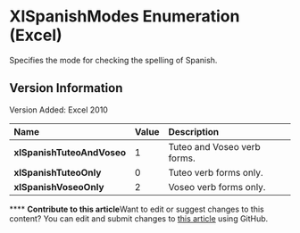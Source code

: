 
# XlSpanishModes Enumeration (Excel)

Specifies the mode for checking the spelling of Spanish.


## Version Information

Version Added: Excel 2010 



|**Name**|**Value**|**Description**|
|:-----|:-----|:-----|
| **xlSpanishTuteoAndVoseo**|1|Tuteo and Voseo verb forms.|
| **xlSpanishTuteoOnly**|0|Tuteo verb forms only.|
| **xlSpanishVoseoOnly**|2|Voseo verb forms only.|

****   **Contribute to this article**Want to edit or suggest changes to this content? You can edit and submit changes to  [this article](https://github.com/jhershey00/VBA_Excel_Test/OpenXMLCon/articles/9e8cd939-ec60-3446-c334-8ca72a53f278.md) using GitHub.

